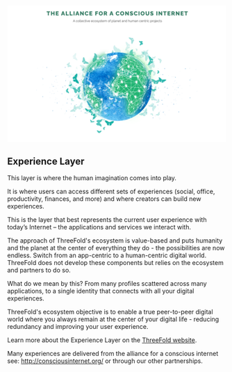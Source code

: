 ![](./img/aci.png)

## Experience Layer

This layer is where the human imagination comes into play. 

It is where users can access different sets of experiences (social, office, productivity, finances, and more) and where creators can build new experiences. 

This is the layer that best represents the current user experience with today’s Internet – the applications and services we interact with. 

The approach of ThreeFold's ecosystem is value-based and puts humanity and the planet at the center of everything they do - the possibilities are now endless. Switch from an app-centric to a human-centric digital world. ThreeFold does not develop these components but relies on the ecosystem and partners to do so.

What do we mean by this? From many profiles scattered across many applications, to a single identity that connects with all your digital experiences. 

ThreeFold's ecosystem objective is to enable a true peer-to-peer digital world where you always remain at the center of your digital life - reducing redundancy and improving your user experience.

Learn more about the Experience Layer on the [ThreeFold website](https://threefold.io/experience.html).

Many experiences are delivered from the alliance for a conscious internet see: http://consciousinternet.org/ or through our other partnerships.


